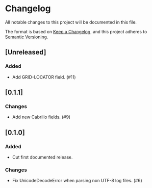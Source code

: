 # Changelog

All notable changes to this project will be documented in this file.

The format is based on [Keep a Changelog](https://keepachangelog.com/en/1.0.0/), and this project adheres
to [Semantic Versioning](https://semver.org/spec/v2.0.0.html).

## [Unreleased]
### Added
- Add GRID-LOCATOR field. (#11)

## [0.1.1]
### Changes
- Add new Cabrillo fields. (#9)

## [0.1.0]
### Added
- Cut first documented release.

### Changes
- Fix UnicodeDecodeError when parsing non UTF-8 log files. (#6)
